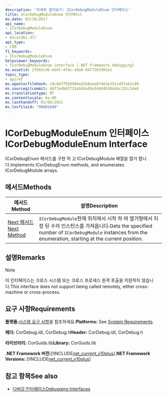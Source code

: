 ```yaml
---
description: '자세히 알아보기: ICorDebugModuleEnum 인터페이스'
title: ICorDebugModuleEnum 인터페이스
ms.date: 03/30/2017
api_name:
- ICorDebugModuleEnum
api_location:
- mscordbi.dll
api_type:
- COM
f1_keywords:
- ICorDebugModuleEnum
helpviewer_keywords:
- ICorDebugModuleEnum interface [.NET Framework debugging]
ms.assetid: 2fb93cd6-6d47-4fdc-a9a0-047726fd03a1
topic_type:
- apiref
ms.openlocfilehash: c9c847f926984ed2b8aea87463e351cd97a62c80
ms.sourcegitcommit: ddf7edb67715a5b9a45e3dd44536dabc153c1de0
ms.translationtype: MT
ms.contentlocale: ko-KR
ms.lasthandoff: 02/06/2021
ms.locfileid: "99801048"
---
```

# <a name="icordebugmoduleenum-interface"></a><span data-ttu-id="c2407-103">ICorDebugModuleEnum 인터페이스</span><span class="sxs-lookup"><span data-stu-id="c2407-103">ICorDebugModuleEnum Interface</span></span>

<span data-ttu-id="c2407-104">ICorDebugEnum 메서드를 구현 하 고 ICorDebugModule 배열을 열거 합니다.</span><span class="sxs-lookup"><span data-stu-id="c2407-104">Implements ICorDebugEnum methods, and enumerates ICorDebugModule arrays.</span></span>  
  
## <a name="methods"></a><span data-ttu-id="c2407-105">메서드</span><span class="sxs-lookup"><span data-stu-id="c2407-105">Methods</span></span>  
  
|<span data-ttu-id="c2407-106">메서드</span><span class="sxs-lookup"><span data-stu-id="c2407-106">Method</span></span>|<span data-ttu-id="c2407-107">설명</span><span class="sxs-lookup"><span data-stu-id="c2407-107">Description</span></span>|  
|------------|-----------------|  
|[<span data-ttu-id="c2407-108">Next 메서드</span><span class="sxs-lookup"><span data-stu-id="c2407-108">Next Method</span></span>](icordebugmoduleenum-next-method.md)|<span data-ttu-id="c2407-109">`ICorDebugModule`현재 위치에서 시작 하 여 열거형에서 지정 된 수의 인스턴스를 가져옵니다.</span><span class="sxs-lookup"><span data-stu-id="c2407-109">Gets the specified number of `ICorDebugModule` instances from the enumeration, starting at the current position.</span></span>|  
  
## <a name="remarks"></a><span data-ttu-id="c2407-110">설명</span><span class="sxs-lookup"><span data-stu-id="c2407-110">Remarks</span></span>  
  
> [!NOTE]
> <span data-ttu-id="c2407-111">이 인터페이스는 크로스 시스템 또는 크로스 프로세스 원격 호출을 지원하지 않습니다.</span><span class="sxs-lookup"><span data-stu-id="c2407-111">This interface does not support being called remotely, either cross-machine or cross-process.</span></span>  
  
## <a name="requirements"></a><span data-ttu-id="c2407-112">요구 사항</span><span class="sxs-lookup"><span data-stu-id="c2407-112">Requirements</span></span>  

 <span data-ttu-id="c2407-113">**플랫폼:**[시스템 요구 사항](../../get-started/system-requirements.md)을 참조하세요.</span><span class="sxs-lookup"><span data-stu-id="c2407-113">**Platforms:** See [System Requirements](../../get-started/system-requirements.md).</span></span>  
  
 <span data-ttu-id="c2407-114">**헤더:** CorDebug.idl, CorDebug.h</span><span class="sxs-lookup"><span data-stu-id="c2407-114">**Header:** CorDebug.idl, CorDebug.h</span></span>  
  
 <span data-ttu-id="c2407-115">**라이브러리:** CorGuids.lib</span><span class="sxs-lookup"><span data-stu-id="c2407-115">**Library:** CorGuids.lib</span></span>  
  
 <span data-ttu-id="c2407-116">**.NET Framework 버전:**[!INCLUDE[net_current_v10plus](../../../../includes/net-current-v10plus-md.md)]</span><span class="sxs-lookup"><span data-stu-id="c2407-116">**.NET Framework Versions:** [!INCLUDE[net_current_v10plus](../../../../includes/net-current-v10plus-md.md)]</span></span>  
  
## <a name="see-also"></a><span data-ttu-id="c2407-117">참고 항목</span><span class="sxs-lookup"><span data-stu-id="c2407-117">See also</span></span>

- [<span data-ttu-id="c2407-118">디버깅 인터페이스</span><span class="sxs-lookup"><span data-stu-id="c2407-118">Debugging Interfaces</span></span>](debugging-interfaces.md)
